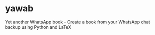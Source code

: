 # yawab
Yet another WhatsApp book - Create a book from your WhatsApp chat backup using Python and LaTeX
